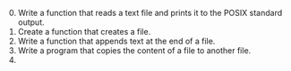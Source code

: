0. Write a function that reads a text file and prints it to the POSIX standard output. 
1. Create a function that creates a file.
2. Write a function that appends text at the end of a file.
3. Write a program that copies the content of a file to another file.
4. 
